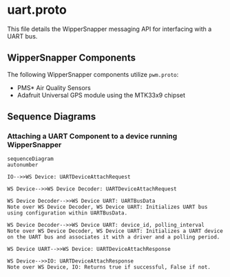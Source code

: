 
# uart.proto

This file details the WipperSnapper messaging API for interfacing with a UART bus.

## WipperSnapper Components

The following WipperSnapper components utilize `pwm.proto`:

* PMS* Air Quality Sensors
* Adafruit Universal GPS module using the MTK33x9 chipset


## Sequence Diagrams

### Attaching a UART Component to a device running WipperSnapper 

```mermaid
sequenceDiagram
autonumber

IO-->>WS Device: UARTDeviceAttachRequest

WS Device-->>WS Device Decoder: UARTDeviceAttachRequest

WS Device Decoder-->>WS Device UART: UARTBusData
Note over WS Device Decoder, WS Device UART: Initializes UART bus using configuration within UARTBusData.

WS Device Decoder-->>WS Device UART: device_id, polling_interval
Note over WS Device Decoder, WS Device UART: Initializes a UART device on the UART bus and associates it with a driver and a polling period.

WS Device UART-->>WS Device: UARTDeviceAttachResponse

WS Device-->>IO: UARTDeviceAttachResponse
Note over WS Device, IO: Returns true if successful, False if not.
```




